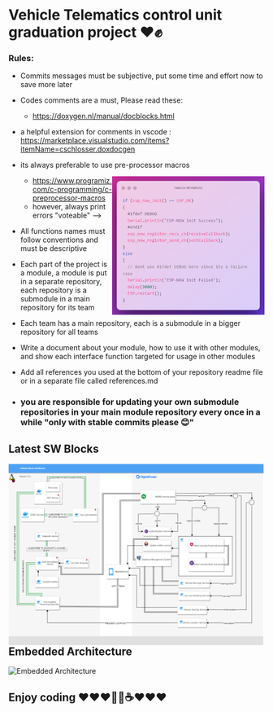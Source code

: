 # Vehicle Telematics control unit graduation project ❤️✊

### Rules:
- Commits messages must be subjective, put some time and effort now to save more later

- Codes comments are a must, Please read these:
  - https://doxygen.nl/manual/docblocks.html
 - a helpful extension for comments in vscode : 
 https://marketplace.visualstudio.com/items?itemName=cschlosser.doxdocgen

- its always preferable to use pre-processor macros
  
  <img src="images/macros_limitations.png" onerror="this.onerror=null; this.src='../images/macros_limitations.png'" width="300" title = "Always Print Errors" align=right>

  - https://www.programiz.com/c-programming/c-preprocessor-macros
  - however, always print errors "voteable" -->

- All functions names must follow conventions and must be descriptive

- Each part of the project is a module, a module is put in a separate repository, each repository is a submodule in a main repository for its team

- Each team has a main repository, each is a submodule in a bigger repository for all teams

- Write a document about your module, how to use it with other modules, and show each interface function targeted for usage in other modules

- Add all references you used at the bottom of your repository readme file or in a separate file called references.md

- ### you are responsible for updating your own submodule repositories in your main module repository every once in a while "only with stable commits please 😊"

## Latest SW Blocks

<img src="images/Grad_Proj_SWBlocks.drawio_.png" onerror="this.onerror=null; this.src='../images/Grad_Proj_SWBlocks.drawio_.png'" title = "SW blocks" align=right>

##
##

## Embedded Architecture

<img src="images/Embedded Architecture.png" onerror="this.onerror=null; this.src='../images/Embedded Architecture.png'" title="Embedded Architecture">

## Enjoy coding ❤️❤️❤️👾🤖☕❤️❤️❤️
